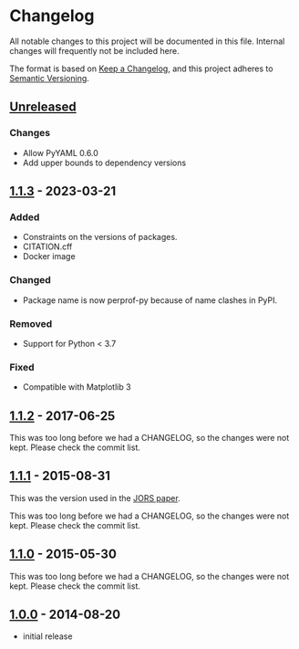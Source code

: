 # Changelog

All notable changes to this project will be documented in this file.
Internal changes will frequently not be included here.

The format is based on [Keep a Changelog],
and this project adheres to [Semantic Versioning].

## [Unreleased]

### Changes

- Allow PyYAML 0.6.0
- Add upper bounds to dependency versions

## [1.1.3] - 2023-03-21

### Added

- Constraints on the versions of packages.
- CITATION.cff
- Docker image

### Changed

- Package name is now perprof-py because of name clashes in PyPI.

### Removed

- Support for Python < 3.7

### Fixed

- Compatible with Matplotlib 3

## [1.1.2] - 2017-06-25

This was too long before we had a CHANGELOG, so the changes were not kept.
Please check the commit list.

## [1.1.1] - 2015-08-31

This was the version used in the [JORS paper].

This was too long before we had a CHANGELOG, so the changes were not kept.
Please check the commit list.

## [1.1.0] - 2015-05-30

This was too long before we had a CHANGELOG, so the changes were not kept.
Please check the commit list.

## [1.0.0] - 2014-08-20

- initial release

<!-- Links -->
[keep a changelog]: https://keepachangelog.com/en/1.0.0/
[semantic versioning]: https://semver.org/spec/v2.0.0.html
[JORS paper]: https://openresearchsoftware.metajnl.com/articles/10.5334/jors.81/

<!-- Versions -->
[unreleased]: https://github.com/abelsiqueira/perprof-py/compare/v1.1.3...HEAD
[1.1.3]: https://github.com/abelsiqueira/perprof-py/compare/v1.1.2...v1.1.3
[1.1.2]: https://github.com/abelsiqueira/perprof-py/compare/v1.1.1...v1.1.2
[1.1.1]: https://github.com/abelsiqueira/perprof-py/compare/v1.1.0...v1.1.1
[1.1.0]: https://github.com/abelsiqueira/perprof-py/compare/v1.0.0...v1.1.0
[1.0.0]: https://github.com/abelsiqueira/perprof-py/releases/tag/v1.0.0
